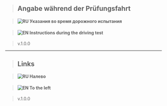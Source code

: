 > ## Angabe während der Prüfungsfahrt

> #### ![RU](https://raw.githubusercontent.com/madebybowtie/FlagKit/master/Assets/PNG/RU.png "Russian Language") Указания во время дорожного испытания

> #### ![EN](https://raw.githubusercontent.com/madebybowtie/FlagKit/master/Assets/PNG/GB.png "English Language") Instructions during the driving test

> v.1.0.0

___

> ## Links

> #### ![RU](https://raw.githubusercontent.com/madebybowtie/FlagKit/master/Assets/PNG/RU.png "Russian Language") Налево

> #### ![EN](https://raw.githubusercontent.com/madebybowtie/FlagKit/master/Assets/PNG/GB.png "English Language") To the left

> v.1.0.0


































